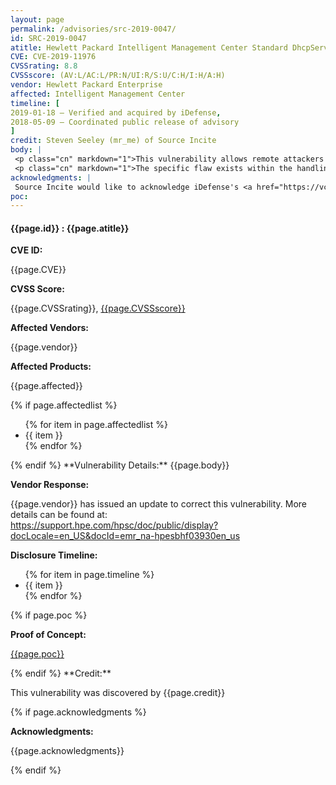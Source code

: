 ```yaml
---
layout: page
permalink: /advisories/src-2019-0047/
id: SRC-2019-0047
atitle: Hewlett Packard Intelligent Management Center Standard DhcpServerDaoImpl queryServerByIp SQL Injection Remote Code Execution Vulnerability
CVE: CVE-2019-11976
CVSSrating: 8.8
CVSSscore: (AV:L/AC:L/PR:N/UI:R/S:U/C:H/I:H/A:H)
vendor: Hewlett Packard Enterprise
affected: Intelligent Management Center
timeline: [
2019-01-18 – Verified and acquired by iDefense,
2018-05-09 – Coordinated public release of advisory
]
credit: Steven Seeley (mr_me) of Source Incite
body: |
 <p class="cn" markdown="1">This vulnerability allows remote attackers to execute arbitrary code on vulnerable installations of Hewlett Packard Enterprise Intelligent Management Center. Although authentication is required to exploit this vulnerability, the existing authentication mechanism can be bypassed.</p>
 <p class="cn" markdown="1">The specific flaw exists within the handling of the queryServerByIp function. The issue results from the lack of proper validation of a user-supplied string before using it to construct SQL queries. An attacker can leverage this vulnerability to execute code in the context of SYSTEM.</p>
acknowledgments: |
 Source Incite would like to acknowledge iDefense's <a href="https://vcp.idefense.com/">Vulnerability Contributor Program</a> for the help with co-ordination of this vulnerability.
poc:
---
```


<h4><b>{{page.id}} : {{page.atitle}}</b></h4>

**CVE ID:**
<p class="cn">{{page.CVE}}</p>

**CVSS Score:**
<p class="cn">{{page.CVSSrating}}, <a href="https://nvd.nist.gov/cvss/v2-calculator?vector={{page.CVSSscore}}">{{page.CVSSscore}}</a></p>

**Affected Vendors:**
<p class="cn">{{page.vendor}}</p>

**Affected Products:**
<p class="cn">{{page.affected}}</p>
{% if page.affectedlist %}
<ul class="cn">
{% for item in page.affectedlist %}
  <li>{{ item }}</li>
{% endfor %}
</ul>
{% endif %}
**Vulnerability Details:**
{{page.body}}

**Vendor Response:**

<p class="cn">{{page.vendor}} has issued an update to correct this vulnerability. More details can be found at: <br />
<a href="https://support.hpe.com/hpsc/doc/public/display?docLocale=en_US&docId=emr_na-hpesbhf03930en_us">https://support.hpe.com/hpsc/doc/public/display?docLocale=en_US&docId=emr_na-hpesbhf03930en_us</a></p>

**Disclosure Timeline:**
<ul class="cn">
{% for item in page.timeline %}
  <li>{{ item }}</li>
{% endfor %}
</ul>
{% if page.poc %}

**Proof of Concept:**
<p class="cn"><a href="{{page.poc}}">{{page.poc}}</a></p>
{% endif %}
**Credit:**
<p class="cn">This vulnerability was discovered by {{page.credit}}</p>
{% if page.acknowledgments %}

**Acknowledgments:**
<p class="cn">{{page.acknowledgments}}</p>
{% endif %}
